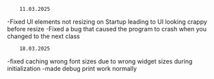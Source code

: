         11.03.2025
-Fixed UI elements not resizing on Startup leading to UI looking crappy before resize
-Fixed a bug that caused the program to crash when you changed to the next class

        18.03.2025
-fixed caching wrong font sizes due to wrong widget sizes during initialization
-made debug print work normally
